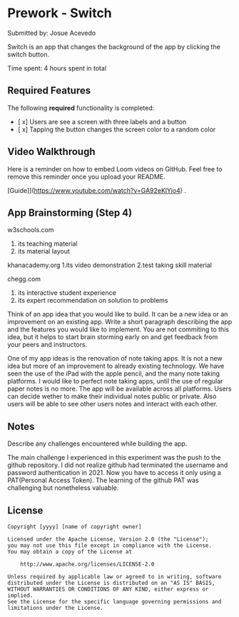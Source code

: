 # Prework - Switch

Submitted by: Josue Acevedo

Switch is an app that changes the background of the app by clicking the switch button. 

Time spent: 4 hours spent in total

## Required Features

The following **required** functionality is completed:

- [ x] Users are see a screen with three labels and a button
- [ x] Tapping the button changes the screen color to a random color
 
## Video Walkthrough

Here is a reminder on how to embed Loom videos on GitHub. Feel free to remove this reminder once you upload your README. 

[Guide]](https://www.youtube.com/watch?v=GA92eKlYio4) .

## App Brainstorming (Step 4)

w3schools.com
1. its teaching material
2. its material layout

khanacademy.org
1.its video demonstration
2.test taking skill material

chegg.com
1. its interactive student experience
2. its expert recommendation on solution to problems

Think of an app idea that you would like to build. It can be a new idea or an improvement on an existing app. Write a short paragraph describing the app and the features you would like to implement. You are not commiting to this idea, but it helps to start brain storming early on and get feedback from your peers and instructors.

One of my app ideas is the renovation of note taking apps. It is not a new idea but more of an improvement to already existing technology. We have seen the use of the iPad with the apple pencil, and the many note taking platforms. I would like to perfect note taking apps, until the use of regular paper notes is no more. The app will be available across all platforms. Users can decide wether to make their individual notes public or private. Also users will be able to see other users notes and interact with each other.

## Notes

Describe any challenges encountered while building the app.

The main challenge I experienced in this experiment was the push to the github repository. I did not realize github had terminated the username and password authentication in 2021. Now you have to access it only using a PAT(Personal Access Token). The learning of the github PAT was challenging but nonetheless valuable.

## License

    Copyright [yyyy] [name of copyright owner]

    Licensed under the Apache License, Version 2.0 (the "License");
    you may not use this file except in compliance with the License.
    You may obtain a copy of the License at

        http://www.apache.org/licenses/LICENSE-2.0

    Unless required by applicable law or agreed to in writing, software
    distributed under the License is distributed on an "AS IS" BASIS,
    WITHOUT WARRANTIES OR CONDITIONS OF ANY KIND, either express or implied.
    See the License for the specific language governing permissions and
    limitations under the License.
